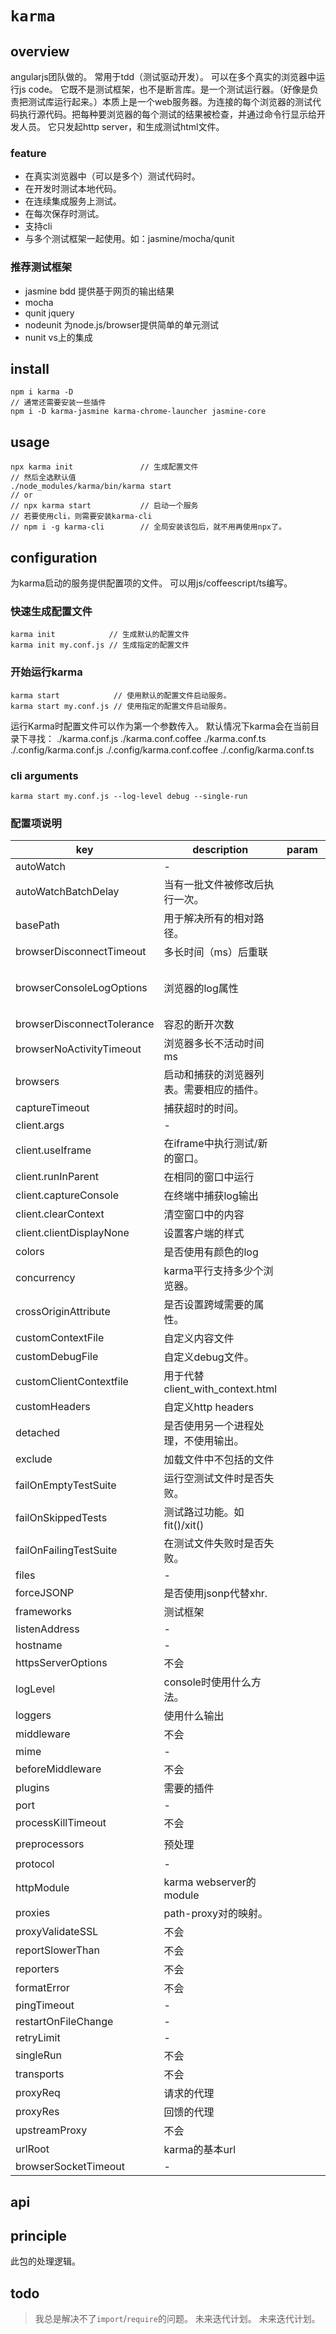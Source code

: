 # `karma`

## overview
angularjs团队做的。
常用于tdd（测试驱动开发）。
可以在多个真实的浏览器中运行js code。
它既不是测试框架，也不是断言库。是一个测试运行器。（好像是负责把测试库运行起来。）本质上是一个web服务器。为连接的每个浏览器的测试代码执行源代码。把每种要浏览器的每个测试的结果被检查，并通过命令行显示给开发人员。
它只发起http server，和生成测试html文件。

### feature
- 在真实浏览器中（可以是多个）测试代码时。
- 在开发时测试本地代码。
- 在连续集成服务上测试。
- 在每次保存时测试。
- 支持cli
- 与多个测试框架一起使用。如：jasmine/mocha/qunit

### 推荐测试框架
- jasmine    bdd 提供基于网页的输出结果
- mocha      
- qunit      jquery
- nodeunit   为node.js/browser提供简单的单元测试
- nunit      vs上的集成

## install
```
npm i karma -D
// 通常还需要安装一些插件
npm i -D karma-jasmine karma-chrome-launcher jasmine-core
```

## usage
```
npx karma init               // 生成配置文件
// 然后全选默认值
./node_modules/karma/bin/karma start
// or
// npx karma start           // 启动一个服务
// 若要使用cli，则需要安装karma-cli
// npm i -g karma-cli        // 全局安装该包后，就不用再使用npx了。
```

## configuration
为karma启动的服务提供配置项的文件。
可以用js/coffeescript/ts编写。

### 快速生成配置文件
```
karma init            // 生成默认的配置文件
karma init my.conf.js // 生成指定的配置文件
```

### 开始运行karma
```
karma start            // 使用默认的配置文件启动服务。
karma start my.conf.js // 使用指定的配置文件启动服务。
```
运行Karma时配置文件可以作为第一个参数传入。
默认情况下karma会在当前目录下寻找：
./karma.conf.js
./karma.conf.coffee
./karma.conf.ts
./.config/karma.conf.js
./.config/karma.conf.coffee
./.config/karma.conf.ts

### cli arguments
`karma start my.conf.js --log-level debug --single-run`

### 配置项说明
|key                         |description|param|type|default|demo|cli|
|-|-|-|-|-|-|-|
|autoWatch                   |-||boolean|true|||
|autoWatchBatchDelay         |当有一批文件被修改后执行一次。||number|250|||
|basePath                    |用于解决所有的相对路径。||string|''|||
|browserDisconnectTimeout    |多长时间（ms）后重联||number|2000|||
|browserConsoleLogOptions    |浏览器的log属性||object|{level: 'debug', format: '%b %t %m', terminal: true}|||
|browserDisconnectTolerance  |容忍的断开次数||number|0|||
|browserNoActivityTimeout    |浏览器多长不活动时间 ms||number|30000|||
|browsers                    |启动和捕获的浏览器列表。需要相应的插件。||string[]||||
|captureTimeout              |捕获超时的时间。||||||
|client.args                 |-||||||
|client.useIframe            |在iframe中执行测试/新的窗口。||boolean|true|||
|client.runInParent          |在相同的窗口中运行||boolean|true|||
|client.captureConsole       |在终端中捕获log输出||||||
|client.clearContext         |清空窗口中的内容||||||
|client.clientDisplayNone    |设置客户端的样式||||||
|colors                      |是否使用有颜色的log||||||
|concurrency                 |karma平行支持多少个浏览器。||||||
|crossOriginAttribute        |是否设置跨域需要的属性。||||||
|customContextFile           |自定义内容文件||||||
|customDebugFile             |自定义debug文件。||||||
|customClientContextfile     |用于代替client_with_context.html||||||
|customHeaders               |自定义http headers||object[]||||
|detached                    |是否使用另一个进程处理，不使用输出。||||||
|exclude                     |加载文件中不包括的文件||||||
|failOnEmptyTestSuite        |运行空测试文件时是否失败。||||||
|failOnSkippedTests          |测试路过功能。如fit()/xit()||||||
|failOnFailingTestSuite      |在测试文件失败时是否失败。||||||
|files                       |-||||||
|forceJSONP                  |是否使用jsonp代替xhr.||||||
|frameworks                  |测试框架||||||
|listenAddress               |-|||0.0.0.0|||
|hostname                    |-|||'localhost'|||
|httpsServerOptions          |不会||||||
|logLevel                    |console时使用什么方法。||||||
|loggers                     |使用什么输出||||||
|middleware                  |不会||||||
|mime                        |-||object||||
|beforeMiddleware            |不会||||||
|plugins                     |需要的插件||string[]||||
|port                        |-|||9876|||
|processKillTimeout          |不会||||||
|preprocessors               |预处理|||`{'**/*.coffee': 'coffee'}`|||
|protocol                    |-|||'http:'|||
|httpModule                  |karma webserver的module||||||
|proxies                     |path-proxy对的映射。||object||||
|proxyValidateSSL            |不会||||||
|reportSlowerThan            |不会||||||
|reporters                   |不会||||||
|formatError                 |不会||||||
|pingTimeout                 |-||number||5000||
|restartOnFileChange         |-||||||
|retryLimit                  |-|||2|||
|singleRun                   |不会||||||
|transports                  |不会||||||
|proxyReq                    |请求的代理||||||
|proxyRes                    |回馈的代理||||||
|upstreamProxy               |不会||||||
|urlRoot                     |karma的基本url|||'/'|||
|browserSocketTimeout        |-|||20000|||

## api

## principle
此包的处理逻辑。

## todo
> 我总是解决不了`import`/`require`的问题。
> 未来迭代计划。
> 未来迭代计划。